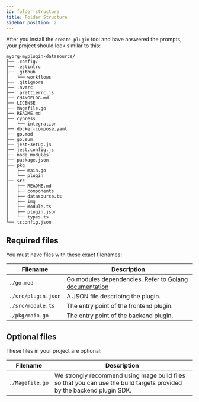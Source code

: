 ```yaml
---
id: folder-structure
title: Folder Structure
sidebar_position: 2
---
```


After you install the `create-plugin` tool and have answered the prompts, your project should look similar to this:

```
myorg-myplugin-datasource/
├── .config/
├── .eslintrc
├── .github
│   └── workflows
├── .gitignore
├── .nvmrc
├── .prettierrc.js
├── CHANGELOG.md
├── LICENSE
├── Magefile.go
├── README.md
├── cypress
│   └── integration
├── docker-compose.yaml
├── go.mod
├── go.sum
├── jest-setup.js
├── jest.config.js
├── node_modules
├── package.json
├── pkg
│   ├── main.go
│   └── plugin
├── src
│   ├── README.md
│   ├── components
│   ├── datasource.ts
│   ├── img
│   ├── module.ts
│   ├── plugin.json
│   └── types.ts
└── tsconfig.json
```

## Required files

You must have files with these exact filenames:

| Filename            | Description                                                                          |
| ------------------- | ------------------------------------------------------------------------------------ |
| `./go.mod`          | Go modules dependencies. Refer to [Golang documentation](https://golang.org/cmd/go/#hdr-The_go_mod_file) |
| `./src/plugin.json` | A JSON file describing the plugin.                                                    |
| `./src/module.ts`   | The entry point of the frontend plugin.                                             |
| `./pkg/main.go`     | The entry point of the backend plugin.                                                |

## Optional files

These files in your project are optional:

| Filename        | Description                                                                                                                                |
| --------------- | ------------------------------------------------------------------------------------------------------------------------------------------ |
| `./Magefile.go` | We strongly recommend using mage build files so that you can use the build targets provided by the backend plugin SDK. |
